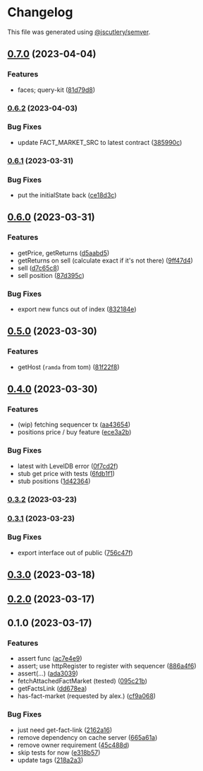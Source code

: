 # Changelog

This file was generated using [@jscutlery/semver](https://github.com/jscutlery/semver).

## [0.7.0](https://github.com/permafacts/facts-kit/compare/facts-sdk-0.6.2...facts-sdk-0.7.0) (2023-04-04)


### Features

* faces; query-kit ([81d79d8](https://github.com/permafacts/facts-kit/commit/81d79d81765ef73df73d25fc388167db8f4044e1))

### [0.6.2](https://github.com/permafacts/facts-kit/compare/facts-sdk-0.6.1...facts-sdk-0.6.2) (2023-04-03)


### Bug Fixes

* update FACT_MARKET_SRC to latest contract ([385990c](https://github.com/permafacts/facts-kit/commit/385990c30a04fecf708f778b55a972e6c13ab75c))

### [0.6.1](https://github.com/permafacts/facts-kit/compare/facts-sdk-0.6.0...facts-sdk-0.6.1) (2023-03-31)


### Bug Fixes

* put the initialState back ([ce18d3c](https://github.com/permafacts/facts-kit/commit/ce18d3cb5b2b1e81420cc745029341505c07caf5))

## [0.6.0](https://github.com/permafacts/facts-kit/compare/facts-sdk-0.5.0...facts-sdk-0.6.0) (2023-03-31)


### Features

* getPrice, getReturns ([d5aabd5](https://github.com/permafacts/facts-kit/commit/d5aabd5e64ce56d3ef845aa0fac76325884a3362))
* getReturns on sell (calculate exact if it's not there) ([9ff47d4](https://github.com/permafacts/facts-kit/commit/9ff47d4ae194f626f92b8523ed21f8f6550f1a4c))
* sell ([d7c65c8](https://github.com/permafacts/facts-kit/commit/d7c65c8100dd56eed74fd98e71800652feec1a13))
* sell position ([87d395c](https://github.com/permafacts/facts-kit/commit/87d395c2fde73ed825eb6c29501645f974293326))


### Bug Fixes

* export new funcs out of index ([832184e](https://github.com/permafacts/facts-kit/commit/832184e378ed0a520f90e083814a868705a26039))

## [0.5.0](https://github.com/permafacts/facts-kit/compare/facts-sdk-0.4.0...facts-sdk-0.5.0) (2023-03-30)


### Features

* getHost (`ramda` from tom) ([81f22f8](https://github.com/permafacts/facts-kit/commit/81f22f80306875075f0353a5581e7bb5f53cf8b3))

## [0.4.0](https://github.com/permafacts/facts-kit/compare/facts-sdk-0.3.2...facts-sdk-0.4.0) (2023-03-30)


### Features

* (wip) fetching sequencer tx ([aa43654](https://github.com/permafacts/facts-kit/commit/aa43654ce63d3d10e1e896a85fa4f35f65502a0e))
* positions price / buy feature ([ece3a2b](https://github.com/permafacts/facts-kit/commit/ece3a2b598f027c814c08f1c648916c8bcd941b5))


### Bug Fixes

* latest with LevelDB error ([0f7cd2f](https://github.com/permafacts/facts-kit/commit/0f7cd2f8e8c208cd61f2664ffca604e60d8f9850))
* stub get price with tests ([6fdb1f1](https://github.com/permafacts/facts-kit/commit/6fdb1f14b9394d71768d07cb23393b9e3469b84e))
* stub positions ([1d42364](https://github.com/permafacts/facts-kit/commit/1d423641a5ec6902eaaefeab1657a49d9dd2e1e9))

### [0.3.2](https://github.com/permafacts/facts-kit/compare/facts-sdk-0.3.1...facts-sdk-0.3.2) (2023-03-23)

### [0.3.1](https://github.com/permafacts/facts-kit/compare/facts-sdk-0.3.0...facts-sdk-0.3.1) (2023-03-23)


### Bug Fixes

* export interface out of public ([756c47f](https://github.com/permafacts/facts-kit/commit/756c47f0b2cb683ee704a780678b60331b2fde8f))

## [0.3.0](https://github.com/permafacts/facts-kit/compare/facts-sdk-0.2.0...facts-sdk-0.3.0) (2023-03-18)

## [0.2.0](https://github.com/permafacts/facts-kit/compare/facts-sdk-0.1.0...facts-sdk-0.2.0) (2023-03-17)

## 0.1.0 (2023-03-17)


### Features

* assert func ([ac7e4e9](https://github.com/permafacts/facts-kit/commit/ac7e4e9424523aa725b750efa47b0425b0379fce))
* assert; use httpRegister to register with sequencer ([886a4f6](https://github.com/permafacts/facts-kit/commit/886a4f6babf996d18cc1be8bd19eca6b5bd6479f))
* assert(...) ([ada3039](https://github.com/permafacts/facts-kit/commit/ada303927a7faa9a40d73a1d1f3487751be3abe8))
* fetchAttachedFactMarket (tested) ([095c21b](https://github.com/permafacts/facts-kit/commit/095c21b1c2de73291d2f5e1704fd0c2eaeb14659))
* getFactsLink ([dd678ea](https://github.com/permafacts/facts-kit/commit/dd678eacb05d8b2e4da3dc8ee5189f830f1f4001))
* has-fact-market (requested by alex.) ([cf9a068](https://github.com/permafacts/facts-kit/commit/cf9a068c77f456583c14130f23788687d94b1735))


### Bug Fixes

* just need get-fact-link ([2162a16](https://github.com/permafacts/facts-kit/commit/2162a1652a22c1a3cb857dabb06ddcafcd67e0bb))
* remove dependency on cache server ([665a61a](https://github.com/permafacts/facts-kit/commit/665a61ab76c38ffaff16e8ededd7600f27cf19f5))
* remove owner requirement ([45c488d](https://github.com/permafacts/facts-kit/commit/45c488deaf50e05f955ada39030872efc18ad97e))
* skip tests for now ([e318b57](https://github.com/permafacts/facts-kit/commit/e318b57e3d3b31021334af1179b21a9186a80f77))
* update tags ([218a2a3](https://github.com/permafacts/facts-kit/commit/218a2a3fba937a1d1f04587c0929e002b4a21c13))
